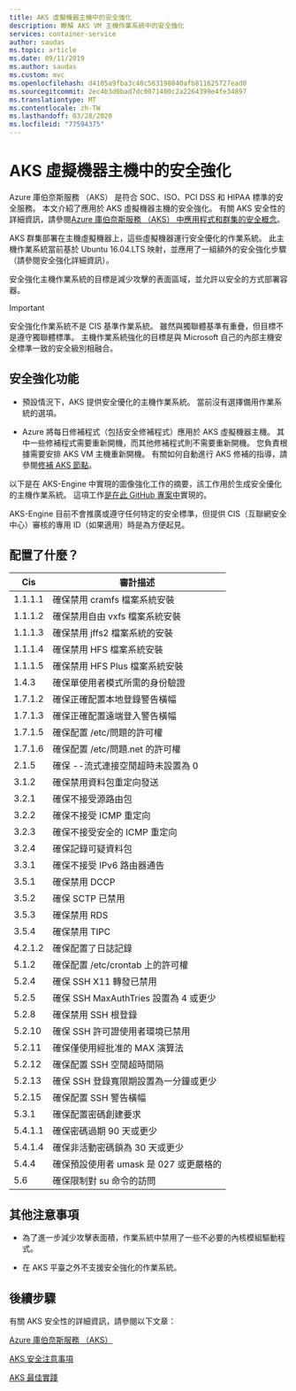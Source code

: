 ```yaml
---
title: AKS 虛擬機器主機中的安全強化
description: 瞭解 AKS VM 主機作業系統中的安全強化
services: container-service
author: saudas
ms.topic: article
ms.date: 09/11/2019
ms.author: saudas
ms.custom: mvc
ms.openlocfilehash: d4105a9fba3c40c563198040afb811625727ead0
ms.sourcegitcommit: 2ec4b3d0bad7dc0071400c2a2264399e4fe34897
ms.translationtype: MT
ms.contentlocale: zh-TW
ms.lasthandoff: 03/28/2020
ms.locfileid: "77594375"
---
```

# <a name="security-hardening-in-aks-virtual-machine-hosts"></a>AKS 虛擬機器主機中的安全強化 

Azure 庫伯奈斯服務 （AKS） 是符合 SOC、ISO、PCI DSS 和 HIPAA 標準的安全服務。 本文介紹了應用於 AKS 虛擬機器主機的安全強化。 有關 AKS 安全性的詳細資訊，請參閱[Azure 庫伯奈斯服務 （AKS） 中應用程式和群集的安全概念](https://docs.microsoft.com/azure/aks/concepts-security)。

AKS 群集部署在主機虛擬機器上，這些虛擬機器運行安全優化的作業系統。 此主機作業系統當前基於 Ubuntu 16.04.LTS 映射，並應用了一組額外的安全強化步驟（請參閱安全強化詳細資訊）。   

安全強化主機作業系統的目標是減少攻擊的表面區域，並允許以安全的方式部署容器。 

> [!Important]
> 安全強化作業系統不是 CIS 基準作業系統。 雖然與獨聯體基準有重疊，但目標不是遵守獨聯體標準。 主機作業系統強化的目標是與 Microsoft 自己的內部主機安全標準一致的安全級別相融合。 

## <a name="security-hardening-features"></a>安全強化功能 

* 預設情況下，AKS 提供安全優化的主機作業系統。 當前沒有選擇備用作業系統的選項。 

* Azure 將每日修補程式（包括安全修補程式）應用於 AKS 虛擬機器主機。 其中一些修補程式需要重新開機，而其他修補程式則不需要重新開機。 您負責根據需要安排 AKS VM 主機重新開機。 有關如何自動進行 AKS 修補的指導，請參閱[修補 AKS 節點](https://docs.microsoft.com/azure/aks/node-updates-kured)。

以下是在 AKS-Engine 中實現的圖像強化工作的摘要，該工作用於生成安全優化的主機作業系統。 這項工作[是在此 GitHub 專案中](https://github.com/Azure/aks-engine/projects/7)實現的。  

AKS-Engine 目前不會推廣或遵守任何特定的安全標準，但提供 CIS（互聯網安全中心）審核的專用 ID（如果適用）時是為方便起見。 

## <a name="whats-configured"></a>配置了什麼？

| Cis  | 審計描述| 
|---|---|
| 1.1.1.1 |確保禁用 cramfs 檔案系統安裝|
| 1.1.1.2 |確保禁用自由 vxfs 檔案系統安裝|
| 1.1.1.3 |確保禁用 jffs2 檔案系統的安裝|
| 1.1.1.4 |確保禁用 HFS 檔案系統安裝|
| 1.1.1.5 |確保禁用 HFS Plus 檔案系統安裝|
|1.4.3 |確保單使用者模式所需的身份驗證 |
|1.7.1.2 |確保正確配置本地登錄警告橫幅 |
|1.7.1.3 |確保正確配置遠端登入警告橫幅 |
|1.7.1.5 |確保配置 /etc/問題的許可權 |
|1.7.1.6 |確保配置 /etc/問題.net 的許可權 |
|2.1.5 |確保 --流式連接空閒超時未設置為 0 |
|3.1.2 |確保禁用資料包重定向發送 |
|3.2.1 |確保不接受源路由包 |
|3.2.2 |確保不接受 ICMP 重定向 |
|3.2.3 |確保不接受安全的 ICMP 重定向 |
|3.2.4 |確保記錄可疑資料包 |
|3.3.1 |確保不接受 IPv6 路由器通告 |
|3.5.1 |確保禁用 DCCP |
|3.5.2 |確保 SCTP 已禁用 |
|3.5.3 |確保禁用 RDS |
|3.5.4 |確保禁用 TIPC |
|4.2.1.2 |確保配置了日誌記錄 |
|5.1.2 |確保配置 /etc/crontab 上的許可權 |
|5.2.4 |確保 SSH X11 轉發已禁用 |
|5.2.5 |確保 SSH MaxAuthTries 設置為 4 或更少 |
|5.2.8 |確保禁用 SSH 根登錄 |
|5.2.10 |確保 SSH 許可證使用者環境已禁用 |
|5.2.11 |確保僅使用經批准的 MAX 演算法 |
|5.2.12 |確保配置 SSH 空閒超時間隔 |
|5.2.13 |確保 SSH 登錄寬限期設置為一分鐘或更少 |
|5.2.15 |確保配置 SSH 警告橫幅 |
|5.3.1 |確保配置密碼創建要求 |
|5.4.1.1 |確保密碼過期 90 天或更少 |
|5.4.1.4 |確保非活動密碼鎖為 30 天或更少 |
|5.4.4 |確保預設使用者 umask 是 027 或更嚴格的 |
|5.6 |確保限制對 su 命令的訪問|

## <a name="additional-notes"></a>其他注意事項
 
* 為了進一步減少攻擊表面積，作業系統中禁用了一些不必要的內核模組驅動程式。 

* 在 AKS 平臺之外不支援安全強化的作業系統。 

## <a name="next-steps"></a>後續步驟  

有關 AKS 安全性的詳細資訊，請參閱以下文章： 

[Azure 庫伯奈斯服務 （AKS）](https://docs.microsoft.com/azure/aks/intro-kubernetes)

[AKS 安全注意事項](https://docs.microsoft.com/azure/aks/concepts-security)

[AKS 最佳實踐](https://docs.microsoft.com/azure/aks/best-practices)
